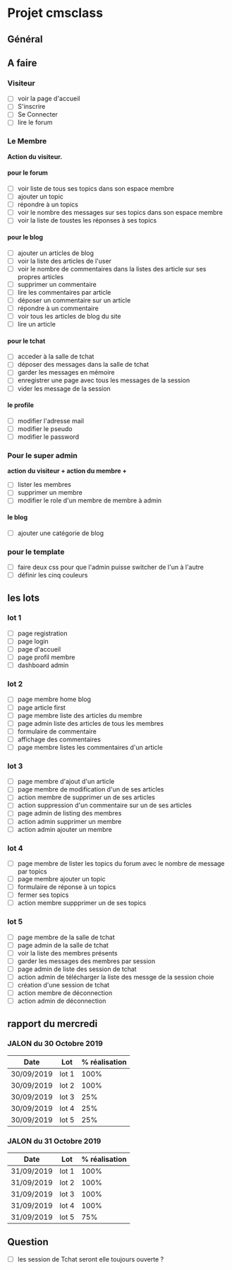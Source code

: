 # Projet cmsclass

## Général

## A faire

### Visiteur

- [ ] voir la page d'accueil
- [ ] S'inscrire
- [ ] Se Connecter
- [ ] lire le forum

### Le Membre

**__Action du visiteur.__**

#### pour le forum

- [ ] voir liste de tous ses topics dans son espace membre
- [ ] ajouter un topic
- [ ] répondre à un topics
- [ ] voir le nombre des messages sur ses topics dans son espace membre
- [ ] voir la liste de toustes les réponses à ses topics

#### pour le blog

- [ ] ajouter un articles de blog
- [ ] voir la liste des articles de l'user
- [ ] voir le nombre de commentaires dans la listes des article sur ses propres articles
- [ ] supprimer un commentaire
- [ ] lire les commentaires par article
- [ ] déposer un commentaire sur un article
- [ ] répondre à un commentaire
- [ ] voir tous les articles de blog du site
- [ ] lire un article

#### pour le tchat

- [ ] acceder à la salle de tchat
- [ ] déposer des messages dans la salle de tchat
- [ ] garder les messages en mémoire
- [ ] enregistrer une page avec tous les messages de la session
- [ ] vider les message de la session

#### le profile

- [ ] modifier l'adresse mail
- [ ] modifier le pseudo
- [ ] modifier le password

### Pour le super admin

**__action du visiteur + action du membre +__**

- [ ] lister les membres
- [ ] supprimer un membre
- [ ] modifier le role d'un membre de membre à admin

#### le blog

- [ ] ajouter une catégorie de blog

### pour le template

- [ ] faire deux css pour que l'admin puisse switcher de l'un à l'autre
- [ ] définir les cinq couleurs

## les lots

### lot 1

- [ ] page registration
- [ ] page login
- [ ] page d'accueil
- [ ] page profil membre
- [ ] dashboard admin

### lot 2

- [ ] page membre home blog
- [ ] page article first
- [ ] page membre liste des articles du membre
- [ ] page admin liste des articles de tous les membres
- [ ] formulaire de commentaire
- [ ] affichage des commentaires
- [ ] page membre listes les commentaires d'un article

### lot 3

- [ ] page membre d'ajout d'un article
- [ ] page membre de modification d'un de ses articles
- [ ] action membre de supprimer un de ses articles
- [ ] action suppression d'un commentaire sur un de ses articles
- [ ] page admin de listing des membres
- [ ] action admin supprimer un membre
- [ ] action admin ajouter un membre

### lot 4

- [ ] page membre de lister les topics du forum avec le nombre de message par topics
- [ ] page membre ajouter un topic
- [ ] formulaire de réponse à un topics
- [ ] fermer ses topics
- [ ] action membre suppprimer un de ses topics

### lot 5

- [ ] page membre de la salle de tchat
- [ ] page admin de la salle de tchat
- [ ] voir la liste des membres présents
- [ ] garder les messages des membres par session
- [ ] page admin de liste des session de tchat
- [ ] action admin de télécharger la liste des messge de la session choie
- [ ] création d'une session de tchat
- [ ] action membre de déconnection
- [ ] action admin de déconnection

## rapport du mercredi

### JALON du 30 Octobre 2019

Date | Lot | % réalisation |
------------ | ------------- | ---------- |
30/09/2019 | lot 1 | 100%|
30/09/2019 | lot 2 | 100%|
30/09/2019 | lot 3 | 25%|
30/09/2019 | lot 4 | 25%|
30/09/2019 | lot 5 | 25%|

### JALON du 31 Octobre 2019

Date | Lot | % réalisation |
------------ | ------------- | ---------- |
31/09/2019 | lot 1 | 100%|
31/09/2019 | lot 2 | 100%|
31/09/2019 | lot 3 | 100%|
31/09/2019 | lot 4 | 100%|
31/09/2019 | lot 5 | 75%|

## Question

- [ ] les session de Tchat seront elle toujours ouverte ?
